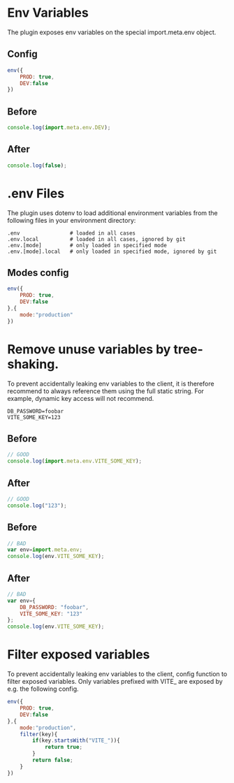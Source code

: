 # Env Variables

The plugin exposes env variables on the special import.meta.env object.

## Config

```javascript
env({
    PROD: true,
    DEV:false
})
```

## Before

```javascript
console.log(import.meta.env.DEV);
```

## After

```javascript
console.log(false);
```

# .env Files

The plugin uses dotenv to load additional environment variables from the following files in your environment directory:

```
.env                # loaded in all cases
.env.local          # loaded in all cases, ignored by git
.env.[mode]         # only loaded in specified mode
.env.[mode].local   # only loaded in specified mode, ignored by git
```

## Modes config

```javascript
env({
    PROD: true,
    DEV:false
},{
    mode:"production"
})
```

# Remove unuse variables by tree-shaking.

To prevent accidentally leaking env variables to the client, it is therefore recommend to always reference them using the full static string. For example, dynamic key access will not recommend.

```
DB_PASSWORD=foobar
VITE_SOME_KEY=123
```

## Before

```javascript
// GOOD
console.log(import.meta.env.VITE_SOME_KEY);
```

## After

```javascript
// GOOD
console.log("123");
```

## Before

```javascript
// BAD
var env=import.meta.env;
console.log(env.VITE_SOME_KEY);
```

## After

```javascript
// BAD
var env={
	DB_PASSWORD: "foobar",
	VITE_SOME_KEY: "123"
};
console.log(env.VITE_SOME_KEY);
```

# Filter exposed variables

To prevent accidentally leaking env variables to the client, config function to filter exposed variables. Only variables prefixed with VITE_ are exposed by e.g. the following config.

```javascript
env({
    PROD: true,
    DEV:false
},{
    mode:"production",
    filter(key){
        if(key.startsWith("VITE_")){
            return true;
        }
        return false;
    }
})
```